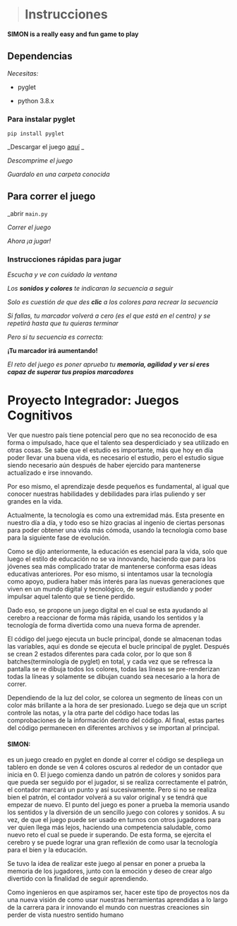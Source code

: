># Instrucciones

**SIMON is a really easy and fun game to play**

## Dependencias

*Necesitas:*

* pyglet

* python 3.8.x

### Para instalar pyglet

`pip install pyglet`

_Descargar el juego [aquí](https://github.com/MrDrHax/simon-game/releases/tag/official) _

_Descomprime el juego_

_Guardalo en una carpeta conocida_

## Para correr el juego

_abrir `main.py`

_Correr el juego_

_Ahora ¡a jugar!_

### Instrucciones rápidas para jugar

_Escucha y ve con cuidado la ventana_

_Los **sonidos y colores** te indicaran la secuencia a seguir_

_Solo es cuestión de que des **clic** a los colores para recrear la secuencia_

_Si fallas, tu marcador volverá a cero (es el que está en el centro) y se repetirá hasta que tu quieras terminar_

_Pero si tu secuencia es correcta:_

**¡Tu marcador irá aumentando!**

_El reto del juego es poner aprueba tu **memoria, agilidad y ver si eres capaz de superar tus propios marcadores**_


# Proyecto Integrador: Juegos Cognitivos 

Ver  que  nuestro  país  tiene  potencial  pero  que  no  sea  reconocido  de  esa  forma  o impulsado, hace que el talento sea desperdiciado y sea utilizado en otras cosas.  Se sabe que el estudio es importante, más que hoy en día poder llevar una buena vida, es necesario el estudio, pero el estudio sigue siendo necesario aún después de haber ejercido para mantenerse actualizado e irse innovando. 

Por  eso  mismo,  el  aprendizaje  desde  pequeños  es  fundamental, al igual  que  conocer nuestras habilidades y debilidades para irlas puliendo y ser grandes en la vida.  

Actualmente, la tecnología es como una extremidad más. Esta presente en nuestro día a día, y todo eso se hizo gracias al ingenio de ciertas personas para poder obtener una vida más cómoda, usando la tecnología como base para la siguiente fase de evolución. 


Como  se  dijo  anteriormente,  la  educación  es  esencial  para  la  vida,  solo  que  luego  el estilo  de  educación  no  se  va  innovando,  haciendo  que  para  los  jóvenes  sea  más complicado  tratar  de  mantenerse  conforma  esas  ideas  educativas  anteriores.  Por  eso mismo,  si  intentamos  usar  la  tecnología  como  apoyo,  pudiera  haber  más  interés  para las  nuevas  generaciones  que  viven  en  un  mundo  digital  y  tecnológico,  de  seguir estudiando y poder impulsar aquel talento que se tiene perdido.  

Dado  eso,  se  propone  un  juego  digital  en  el  cual  se  esta  ayudando  al  cerebro  a reaccionar de forma más rápida, usando los sentidos y la tecnología de forma divertida como una nueva forma de aprender.  

El código del juego ejecuta un bucle principal, donde se almacenan todas las variables, aquí  es  donde  se  ejecuta  el  bucle  principal  de  pyglet.  Después  se  crean  2  estados diferentes para cada color, por lo que son 8 batches(terminología de pyglet)  en total, y cada vez que se refresca la pantalla se re dibuja todos los colores, todas las líneas se pre-renderizan todas la líneas y solamente se dibujan cuando sea necesario a la hora de correr. 

Dependiendo  de  la  luz  del  color,  se  colorea  un  segmento  de  líneas  con  un  color  más brillante a la hora de ser presionado. Luego se deja que un script controle las notas, y la  otra  parte  del  código  hace  todas  las  comprobaciones  de  la  información  dentro  del código.  Al  final,  estas  partes  del  código  permanecen  en  diferentes  archivos  y  se importan al principal. 


#### SIMON:
es  un  juego  creado  en  pyglet  en  donde  al  correr  el  código  se  despliega  un tablero en donde se ven 4 colores oscuros al rededor de un contador que inicia en 0. El juego comienza dando un patrón de colores y sonidos para que pueda ser seguido por el  jugador,  si  se  realiza  correctamente  el  patrón,  el  contador  marcará  un  punto  y  así sucesivamente.  Pero  si  no  se  realiza  bien  el  patrón,  el  contador  volverá  a  su  valor original y se tendrá que empezar de nuevo.  El punto del juego es poner a prueba la memoria usando los sentidos y la diversión de un sencillo juego con colores y sonidos. A su vez, de que el juego puede ser usado en turnos  con  otros  jugadores  para  ver  quien  llega  más  lejos,  haciendo  una  competencia saludable, como nuevo reto el cual se puede ir superando. De esta forma, se ejercita el cerebro y se puede lograr una gran reflexión de como usar la tecnología para el bien y la educación.  

Se  tuvo  la  idea  de  realizar  este  juego  al  pensar  en  poner  a  prueba  la  memoria  de  los jugadores,  junto  con  la  emoción  y  deseo  de  crear  algo  divertido  con  la  finalidad  de seguir aprendiendo.  

Como ingenieros en que aspiramos ser, hacer este tipo de proyectos nos da una nueva visión  de  como  usar  nuestras  herramientas  aprendidas  a  lo  largo  de  la  carrera  para  ir innovando  el  mundo  con  nuestras  creaciones  sin  perder  de  vista  nuestro  sentido humano
